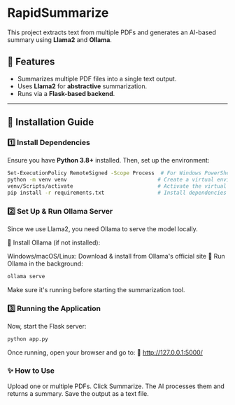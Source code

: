 # RapidSummarize

This project extracts text from multiple PDFs and generates an AI-based summary using **Llama2** and **Ollama**.  

## 🚀 Features  
- Summarizes multiple PDF files into a single text output.  
- Uses **Llama2** for **abstractive** summarization.  
- Runs via a **Flask-based backend**.  

---

## 🔧 **Installation Guide**  

### **1️⃣ Install Dependencies**  
Ensure you have **Python 3.8+** installed. Then, set up the environment:  

```sh
Set-ExecutionPolicy RemoteSigned -Scope Process  # For Windows PowerShell  
python -m venv venv                             # Create a virtual environment  
venv/Scripts/activate                           # Activate the virtual environment  
pip install -r requirements.txt                 # Install dependencies
```
### **2️⃣ Set Up & Run Ollama Server**
Since we use Llama2, you need Ollama to serve the model locally.

🔹 Install Ollama (if not installed):

Windows/macOS/Linux: Download & install from Ollama's official site
🔹 Run Ollama in the background:
  ```sh
  ollama serve
  ```
Make sure it's running before starting the summarization tool.
### **3️⃣ Running the Application**
Now, start the Flask server:
```sh
python app.py
```
Once running, open your browser and go to:
🔗 http://127.0.0.1:5000/


### **✨ How to Use**
Upload one or multiple PDFs.
Click Summarize.
The AI processes them and returns a summary.
Save the output as a text file.
